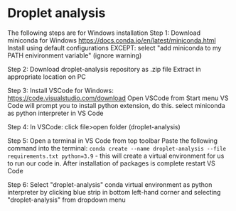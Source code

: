 # Droplet analysis

The following steps are for Windows installation
Step 1: Download miniconda for Windows https://docs.conda.io/en/latest/miniconda.html
Install using default configurations
EXCEPT: select "add miniconda to my PATH enivironment variable" (ignore warning)

Step 2: Download droplet-analysis repository as .zip file
Extract in appropriate location on PC

Step 3: Install VSCode for Windows: https://code.visualstudio.com/download
Open VSCode from Start menu
VS Code will prompt you to install python extension, do this.
select miniconda as python interpreter in VS Code

Step 4: In VSCode: click file>open folder (droplet-analysis)

Step 5: Open a terminal in VS Code from top toolbar
Paste the following command into the terminal: `conda create --name droplet-analysis --file requirements.txt python=3.9` - this will create a virtual environment for us to run our code in.
After installation of packages is complete restart VS Code

Step 6: Select "droplet-analysis" conda virtual environment as python interpreter by clicking blue strip in bottom left-hand corner and selecting "droplet-analysis" from dropdown menu


